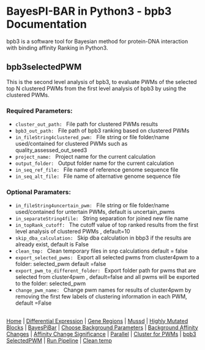 # BayesPI-BAR in Python3 - bpb3 Documentation

bpb3 is a software tool for Bayesian method for protein-DNA interaction with binding affinity Ranking in Python3.

## bpb3selectedPWM
<p>This is the second level analysis of bpb3, to evaluate PWMs of the selected top N clustered PWMs from the first level analysis of bpb3 by using the clustered PWMs.</p>

### Required Parameters:
<ul>
  <li><code>cluster_out_path: </code> File path for clustered PWMs results</li>
<li><code>bpb3_out_path: </code> File path of bpb3 ranking based on clustered PWMs</li>
  <li><code>in_fileString4clustered_pwm: </code> File string or file folder/name used/contained for clustered PWMs such as quality_assessed_out_seed3</li>
<li><code>project_name: </code> Project name for the current calculation</li>
  <li><code>output_folder: </code> Output folder name for the current calculation </li>
  <li><code>in_seq_ref_file: </code> File name of reference genome sequence file</li>
  <li><code>in_seq_alt_file: </code> File name of alternative genome sequence file </li>

  
</ul>
  
### Optional Paramaters:


 <ul>
 <li><code>in_fileString4uncertain_pwm: </code> File string or file folder/name used/contained for untertain PWMs, default is uncertain_pwms </li>
<li><code>in_separateString4file: </code> String separation for joined new file name</li>
  <li><code>in_topRank_cutoff: </code> The cutoff value of top ranked results from the first level analysis of clustered PWMs , default=10</li>
<li><code>skip_dba_calculation: </code> Skip dba calculation in bbp3 if the results are already exist, default is False</li>
  <li><code>clean_tmp: </code> Clean temporary files in snp calculations default = false</li>
 <li><code>export_selected_pwms: </code> Export all selected pwms from cluster4pwm to a folder: selected_pwm default =false </li>
<li><code>export_pwm_to_different_folder: </code> Export folder path for pwms that are selected from cluster4pwm , default=false and all pwms will be exported to the folder: selected_pwm</li>
  <li><code>change_pwm_name: </code> Change pwm names for results of cluster4pwm by removing the first few labels of clustering information in each PWM, default =False</li>   
</ul>


## 
[Home](index.md) | [Differential Expression](differential_expression.md) | [Gene Regions](gene_regions.md) | [Mussd](mussd.md) | [Highly Mutated Blocks](highly_mutated_blocks.md) | [BayesPiBar](bayespi_bar.md) | [Choose Background Parameters](choose_background_parameters.md) | [Background Affinity Changes](background_affinity_changes.md) | [Affinity Change Significance](affinity_change_significance_test.md) | [Parallel](parallel.md) | [Cluster for PWMs](make_cluster4pwm.md) | [bpb3 SelectedPWM](bpb3selectedPWM.md) | [Run Pipeline](run_pipeline.md) | [Clean temp](clean_tmp.md) 
